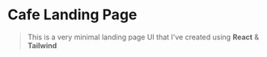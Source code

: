 # Cafe Landing Page
> This is a very minimal landing page UI that I've created using **React** & **Tailwind**
